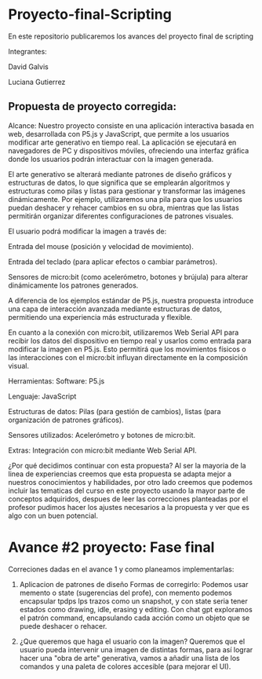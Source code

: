 # Proyecto-final-Scripting
En este repositorio publicaremos los avances del proyecto final de scripting

Integrantes:  

David Galvis

Luciana Gutierrez


## Propuesta de proyecto corregida: 
Alcance:
Nuestro proyecto consiste en una aplicación interactiva basada en web, desarrollada con P5.js y JavaScript, que permite a los usuarios modificar arte generativo en tiempo real. La aplicación se ejecutará en navegadores de PC y dispositivos móviles, ofreciendo una interfaz gráfica donde los usuarios podrán interactuar con la imagen generada.

El arte generativo se alterará mediante patrones de diseño gráficos y estructuras de datos, lo que significa que se emplearán algoritmos y estructuras como pilas y listas para gestionar y transformar las imágenes dinámicamente. Por ejemplo, utilizaremos una pila para que los usuarios puedan deshacer y rehacer cambios en su obra, mientras que las listas permitirán organizar diferentes configuraciones de patrones visuales.

El usuario podrá modificar la imagen a través de:

Entrada del mouse (posición y velocidad de movimiento).

Entrada del teclado (para aplicar efectos o cambiar parámetros).

Sensores de micro:bit (como acelerómetro, botones y brújula) para alterar dinámicamente los patrones generados.

A diferencia de los ejemplos estándar de P5.js, nuestra propuesta introduce una capa de interacción avanzada mediante estructuras de datos, permitiendo una experiencia más estructurada y flexible.

En cuanto a la conexión con micro:bit, utilizaremos Web Serial API para recibir los datos del dispositivo en tiempo real y usarlos como entrada para modificar la imagen en P5.js. Esto permitirá que los movimientos físicos o las interacciones con el micro:bit influyan directamente en la composición visual.

Herramientas:
Software: P5.js

Lenguaje: JavaScript

Estructuras de datos: Pilas (para gestión de cambios), listas (para organización de patrones gráficos).

Sensores utilizados: Acelerómetro y botones de micro:bit.

Extras: Integración con micro:bit mediante Web Serial API.

¿Por qué decidimos continuar con esta propuesta?
Al ser la mayoria de la linea de experiencias creemos que esta propuesta se adapta mejor a nuestros conocimientos y habilidades, por otro lado creemos que podemos incluir las tematicas del curso en este proyecto usando la mayor parte de conceptos adquiridos, despues de leer las correcciones planteadas por el profesor pudimos hacer los ajustes necesarios a la propuesta y ver que es algo con un buen potencial. 

# Avance #2 proyecto: Fase final

Correciones dadas en el avance 1 y como planeamos implementarlas:

1. Aplicacion de patrones de diseño
   Formas de corregirlo: Podemos usar memento o state (sugerencias del profe), con memento podemos encapsular tpdps lps trazos como un snapshot, y con state seria tener estados como drawing, idle, erasing y editing. Con chat gpt exploramos el patrón command, encapsulando cada acción como un objeto que se puede deshacer o rehacer.

2. ¿Que queremos que haga el usuario con la imagen?
   Queremos que el usuario pueda intervenir una imagen de distintas formas, para así lograr hacer una "obra de arte" generativa, vamos a añadir una lista de los comandos y una paleta de colores accesible (para mejorar el UI).
   
